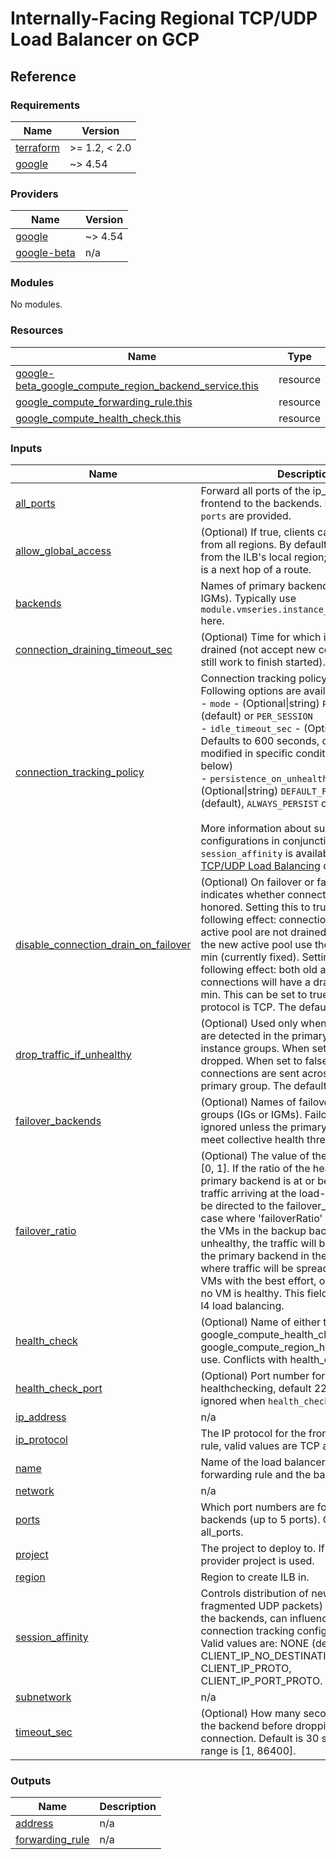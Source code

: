 # Internally-Facing Regional TCP/UDP Load Balancer on GCP

## Reference
<!-- BEGINNING OF PRE-COMMIT-TERRAFORM DOCS HOOK -->
### Requirements

| Name | Version |
|------|---------|
| <a name="requirement_terraform"></a> [terraform](#requirement\_terraform) | >= 1.2, < 2.0 |
| <a name="requirement_google"></a> [google](#requirement\_google) | ~> 4.54 |

### Providers

| Name | Version |
|------|---------|
| <a name="provider_google"></a> [google](#provider\_google) | ~> 4.54 |
| <a name="provider_google-beta"></a> [google-beta](#provider\_google-beta) | n/a |

### Modules

No modules.

### Resources

| Name | Type |
|------|------|
| [google-beta_google_compute_region_backend_service.this](https://registry.terraform.io/providers/hashicorp/google-beta/latest/docs/resources/google_compute_region_backend_service) | resource |
| [google_compute_forwarding_rule.this](https://registry.terraform.io/providers/hashicorp/google/latest/docs/resources/compute_forwarding_rule) | resource |
| [google_compute_health_check.this](https://registry.terraform.io/providers/hashicorp/google/latest/docs/resources/compute_health_check) | resource |

### Inputs

| Name | Description | Type | Default | Required |
|------|-------------|------|---------|:--------:|
| <a name="input_all_ports"></a> [all\_ports](#input\_all\_ports) | Forward all ports of the ip\_protocol from the frontend to the backends. Needs to be null if `ports` are provided. | `bool` | `null` | no |
| <a name="input_allow_global_access"></a> [allow\_global\_access](#input\_allow\_global\_access) | (Optional) If true, clients can access ILB from all regions. By default false, only allow from the ILB's local region; useful if the ILB is a next hop of a route. | `bool` | `false` | no |
| <a name="input_backends"></a> [backends](#input\_backends) | Names of primary backend groups (IGs or IGMs). Typically use `module.vmseries.instance_group_self_links` here. | `map(string)` | n/a | yes |
| <a name="input_connection_draining_timeout_sec"></a> [connection\_draining\_timeout\_sec](#input\_connection\_draining\_timeout\_sec) | (Optional) Time for which instance will be drained (not accept new connections, but still work to finish started). | `number` | `null` | no |
| <a name="input_connection_tracking_policy"></a> [connection\_tracking\_policy](#input\_connection\_tracking\_policy) | Connection tracking policy settings. Following options are available:<br>- `mode`                              - (Optional\|string) `PER_CONNECTION` (default) or `PER_SESSION`<br>- `idle_timeout_sec`                  - (Optional\|number) Defaults to 600 seconds, can only be modified in specific conditions (see link below)<br>- `persistence_on_unhealthy_backends` - (Optional\|string) `DEFAULT_FOR_PROTOCOL` (default), `ALWAYS_PERSIST` or `NEVER_PERSIST`<br><br>More information about supported configurations in conjunction with `session_affinity` is available in [Internal TCP/UDP Load Balancing](https://cloud.google.com/load-balancing/docs/internal#connection-tracking) documentation. | `map(any)` | `null` | no |
| <a name="input_disable_connection_drain_on_failover"></a> [disable\_connection\_drain\_on\_failover](#input\_disable\_connection\_drain\_on\_failover) | (Optional) On failover or failback, this field indicates whether connection drain will be honored. Setting this to true has the following effect: connections to the old active pool are not drained. Connections to the new active pool use the timeout of 10 min (currently fixed). Setting to false has the following effect: both old and new connections will have a drain timeout of 10 min. This can be set to true only if the protocol is TCP. The default is false. | `bool` | `null` | no |
| <a name="input_drop_traffic_if_unhealthy"></a> [drop\_traffic\_if\_unhealthy](#input\_drop\_traffic\_if\_unhealthy) | (Optional) Used only when no healthy VMs are detected in the primary and backup instance groups. When set to true, traffic is dropped. When set to false, new connections are sent across all VMs in the primary group. The default is false. | `bool` | `null` | no |
| <a name="input_failover_backends"></a> [failover\_backends](#input\_failover\_backends) | (Optional) Names of failover backend groups (IGs or IGMs). Failover groups are ignored unless the primary groups do not meet collective health threshold. | `map(string)` | `{}` | no |
| <a name="input_failover_ratio"></a> [failover\_ratio](#input\_failover\_ratio) | (Optional) The value of the field must be in [0, 1]. If the ratio of the healthy VMs in the primary backend is at or below this number, traffic arriving at the load-balanced IP will be directed to the failover\_backends. In case where 'failoverRatio' is not set or all the VMs in the backup backend are unhealthy, the traffic will be directed back to the primary backend in the `force` mode, where traffic will be spread to the healthy VMs with the best effort, or to all VMs when no VM is healthy. This field is only used with l4 load balancing. | `number` | `null` | no |
| <a name="input_health_check"></a> [health\_check](#input\_health\_check) | (Optional) Name of either the global google\_compute\_health\_check or google\_compute\_region\_health\_check to use. Conflicts with health\_check\_port. | `string` | `null` | no |
| <a name="input_health_check_port"></a> [health\_check\_port](#input\_health\_check\_port) | (Optional) Port number for TCP healthchecking, default 22. This setting is ignored when `health_check` is provided. | `number` | `22` | no |
| <a name="input_ip_address"></a> [ip\_address](#input\_ip\_address) | n/a | `any` | `null` | no |
| <a name="input_ip_protocol"></a> [ip\_protocol](#input\_ip\_protocol) | The IP protocol for the frontend forwarding rule, valid values are TCP and UDP. | `string` | `"TCP"` | no |
| <a name="input_name"></a> [name](#input\_name) | Name of the load balancer (that is, both the forwarding rule and the backend service) | `string` | n/a | yes |
| <a name="input_network"></a> [network](#input\_network) | n/a | `any` | `null` | no |
| <a name="input_ports"></a> [ports](#input\_ports) | Which port numbers are forwarded to the backends (up to 5 ports). Conflicts with all\_ports. | `list(number)` | `[]` | no |
| <a name="input_project"></a> [project](#input\_project) | The project to deploy to. If unset the default provider project is used. | `string` | `null` | no |
| <a name="input_region"></a> [region](#input\_region) | Region to create ILB in. | `string` | `null` | no |
| <a name="input_session_affinity"></a> [session\_affinity](#input\_session\_affinity) | Controls distribution of new connections (or fragmented UDP packets) from clients to the backends, can influence available connection tracking configurations.<br>Valid values are: NONE (default), CLIENT\_IP\_NO\_DESTINATION, CLIENT\_IP, CLIENT\_IP\_PROTO, CLIENT\_IP\_PORT\_PROTO. | `string` | `null` | no |
| <a name="input_subnetwork"></a> [subnetwork](#input\_subnetwork) | n/a | `string` | n/a | yes |
| <a name="input_timeout_sec"></a> [timeout\_sec](#input\_timeout\_sec) | (Optional) How many seconds to wait for the backend before dropping the connection. Default is 30 seconds. Valid range is [1, 86400]. | `number` | `null` | no |

### Outputs

| Name | Description |
|------|-------------|
| <a name="output_address"></a> [address](#output\_address) | n/a |
| <a name="output_forwarding_rule"></a> [forwarding\_rule](#output\_forwarding\_rule) | n/a |
<!-- END OF PRE-COMMIT-TERRAFORM DOCS HOOK -->
